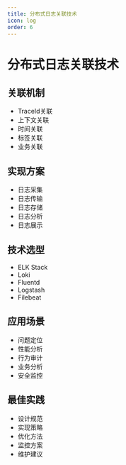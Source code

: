 ```yaml
---
title: 分布式日志关联技术
icon: log
order: 6
---
```


# 分布式日志关联技术

## 关联机制
- TraceId关联
- 上下文关联
- 时间关联
- 标签关联
- 业务关联

## 实现方案
- 日志采集
- 日志传输
- 日志存储
- 日志分析
- 日志展示

## 技术选型
- ELK Stack
- Loki
- Fluentd
- Logstash
- Filebeat

## 应用场景
- 问题定位
- 性能分析
- 行为审计
- 业务分析
- 安全监控

## 最佳实践
- 设计规范
- 实现策略
- 优化方法
- 监控方案
- 维护建议
